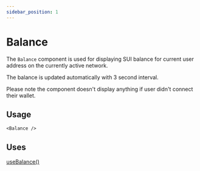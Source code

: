 ```yaml
---
sidebar_position: 1
---
```


# Balance

The `Balance` component is used for displaying SUI balance for current user address on the currently active network.

The balance is updated automatically with 3 second interval.

Please note the component doesn't display anything if user didn't connect their wallet.

## Usage

```tsx title="MyComponent.tsx"
<Balance />
```

## Uses

[useBalance()](../hooks/useBalance.md)
